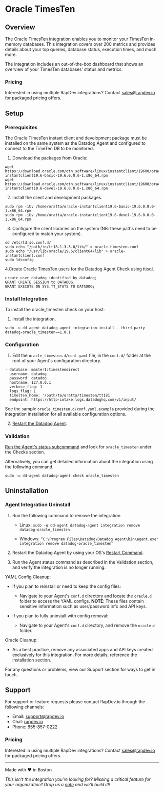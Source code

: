 # Oracle TimesTen

## Overview

The Oracle TimesTen integration enables you to monitor your TimesTen in-memory databases. This integration covers over 200 metrics and provides details about your top queries, database status, execution times, and much more.

The integration includes an out-of-the-box dashboard that shows an overview of your TimesTen databases' status and metrics.

### Pricing
Interested in using multiple RapDev integrations? Contact [sales@rapdev.io](mailto:sales@rapdev.io) for packaged pricing offers.

## Setup

### Prerequisites
The Oracle TimesTen instant client and development package must be installed on the same system as the Datadog Agent and configured to connect to the TimeTen DB to be monitored.
1. Download the packages from Oracle:
```
wget https://download.oracle.com/otn_software/linux/instantclient/19600/oracle‐instantclient19.6‐basic‐19.6.0.0.0‐1.x86_64.rpm
wget https://download.oracle.com/otn_software/linux/instantclient/19600/oracle‐instantclient19.6‐devel‐19.6.0.0.0‐1.x86_64.rpm
```
2. Install the client and development packages.
```
sudo rpm ‐iUv /home/oratta/oracle‐instantclient19.6‐basic‐19.6.0.0.0‐ 1.x86_64.rpm
sudo rpm ‐iUv /home/oratta/oracle‐instantclient19.6‐devel‐19.6.0.0.0‐ 1.x86_64.rpm
```
3. Configure the client libraries on the system (NB: these paths need to be configured to match your system).
```
cd /etc/ld.so.conf.d/
sudo echo "/path/to/tt18.1.3.3.0/lib/" > oracle-timesten.conf
sudo echo "/usr/lib/oracle/19.6/client64/lib" > oracle‐instantclient.conf
sudo ldconfig
```
4.Create Oracle TimesTen users for the Datadog Agent Check using ttisql.
```
create user datadog identified by datadog;
GRANT CREATE SESSION to DATADOG;
GRANT EXECUTE ON SYS.TT_STATS TO DATADOG;
```

### Install Integration
To install the oracle_timesten check on your host:

1. Install the integration.
```
sudo ‐u dd‐agent datadog‐agent integration install --third-party datadog-oracle_timesten==1.0.1
```

### Configuration
1. Edit the `oracle_timesten.d/conf.yaml` file, in the `conf.d/` folder at the root of your Agent's configuration directory.

```
‐ database: master1:timestendirect
  username: datadog
  password: datadog
  hostname: 127.0.0.1
  verbose_flag: 1
  logs_flag: 1
  timesten_home: '/path/to/oratta/timesten/tt181'
  endpoint: https://http‐intake.logs.datadoghq.com/v1/input/
```

  See the sample `oracle_timesten.d/conf.yaml.example` provided during the integration installation for all available configuration options.

2. [Restart the Datadog Agent](https://docs.datadoghq.com/agent/guide/agent-commands/?tab=agentv6v7#start-stop-and-restart-the-agent).

### Validation

[Run the Agent's status subcommand](https://docs.datadoghq.com/agent/guide/agent-commands/?tab=agentv6v7#agent-information) and look for `oracle_timesten` under the Checks section.

Alternatively, you can get detailed information about the integration using the following command.
```
sudo ‐u dd‐agent datadog‐agent check oracle_timesten
```

## Uninstallation

### Agent Integration Uninstall

1. Run the following command to remove the integration:

    - Linux: `sudo -u dd-agent datadog-agent integration remove datadog-oracle_timesten`

    - Windows: `“C:\Program Files\Datadog\Datadog Agent\bin\agent.exe" integration remove datadog-oracle_timesten”`

2. Restart the Datadog Agent by using your OS's [Restart Command](https://docs.datadoghq.com/agent/guide/agent-commands/?tab=agentv6v7#restart-the-agent).

3. Run the Agent status command as described in the Validation section, and verify the integration is no longer running.

YAML Config Cleanup:
- If you plan to reinstall or need to keep the config files:
    - Navigate to your Agent's `conf.d` directory and locate the `oracle.d` folder to access the YAML configs. **NOTE**: These files contain sensitive information such as user/password info and API keys.
    
- If you plan to fully uninstall with config removal:
    - Navigate to your Agent's `conf.d` directory, and remove the `oracle.d` folder.

Oracle Cleanup:
- As a best practice, remove any associated apps and API keys created exclusively for this integration. For more details, reference the installation section.

For any questions or problems, view our Support section for ways to get in touch.

## Support

For support or feature requests please contact RapDev.io through the following channels:

 - Email: support@rapdev.io
 - Chat: [rapdev.io](https://www.rapdev.io/#Get-in-touch)
 - Phone: 855-857-0222

### Pricing
Interested in using multiple RapDev integrations? Contact [sales@rapdev.io](mailto:sales@rapdev.io) for packaged pricing offers.

---
Made with ❤️  in Boston

*This isn't the integration you're looking for? Missing a critical feature for your organization? Drop us a [note](mailto:support@rapdev.io) and we'll build it!!*
